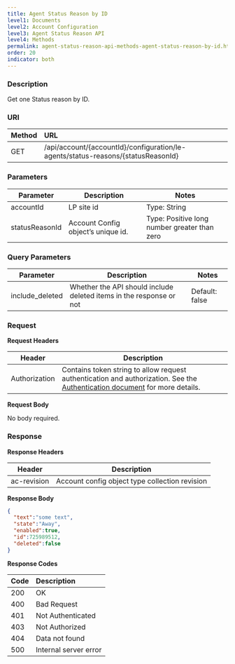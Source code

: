 ```yaml
---
title: Agent Status Reason by ID
level1: Documents
level2: Account Configuration
level3: Agent Status Reason API
level4: Methods
permalink: agent-status-reason-api-methods-agent-status-reason-by-id.html
order: 20
indicator: both
---
```



### Description

Get one Status reason by ID.

### URI

| Method | URL |
| :-------- | :------ |
| GET | /api/account/{accountId}/configuration/le-agents/status-reasons/{statusReasonId} |

### Parameters

|Parameter | Description | Notes|
|--- | --- | ---|
|accountId | LP site id | Type: String |
|statusReasonId | Account Config object’s unique id. | Type: Positive long number greater than zero|

### Query Parameters

|Parameter | Description | Notes|
|--- | --- | ---|
|include_deleted | Whether the API should include deleted items in the response or not | Default: false|

### Request

**Request Headers**

| Header | Description |
| --- | --- |
|Authorization |Contains token string to allow request authentication and authorization. See the [Authentication document](https://developers.liveperson.com/guides-authentication-introduction.html) for more details. |

**Request Body**

No body required.

### Response

**Response Headers**

|Header | Description|
|--- | ---|
|ac-revision | Account config object type collection revision|

**Response Body**

```json
{
  "text":"some text",
  "state":"Away",
  "enabled":true,
  "id":725989512,
  "deleted":false
}
```

**Response Codes**

|Code | Description |
|:----|:----|
|200 |OK|
|400 |Bad Request|
|401 |Not Authenticated|
|403 |Not Authorized|
|404 |Data not found|
|500 |Internal server error|
